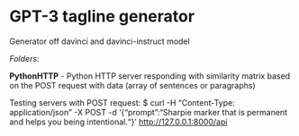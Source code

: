 # GPT-3 tagline generator
Generator off davinci and davinci-instruct model


*Folders*:  
 

**PythonHTTP** - Python HTTP server responding with similarity matrix based on the POST request with data (array of sentences or paragraphs)

Testing servers with POST request:
$ curl -H “Content-Type: application/json” -X POST -d ‘{“prompt”:“Sharpie marker that is permanent and helps you being intentional.“}’ http://127.0.0.1:8000/api
